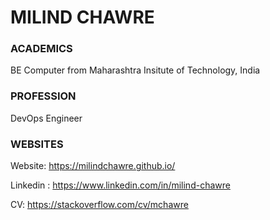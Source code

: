 # MILIND CHAWRE

### ACADEMICS

BE Computer from Maharashtra Insitute of Technology, India

### PROFESSION

DevOps Engineer

### WEBSITES

Website: https://milindchawre.github.io/

Linkedin : https://www.linkedin.com/in/milind-chawre

CV: https://stackoverflow.com/cv/mchawre

